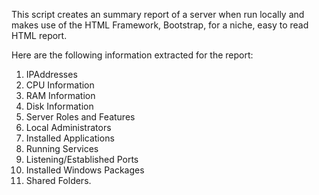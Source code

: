 This script creates an summary report of a server when run locally and makes use of the HTML Framework, Bootstrap,
for a niche, easy to read HTML report.

Here are the following information extracted for the report:
1.	IPAddresses
2.	CPU Information
3.	RAM Information
4.	Disk Information
5.	Server Roles and Features
6.	Local Administrators
7.	Installed Applications
8.	Running Services
9.	Listening/Established Ports
10.	Installed Windows Packages
11.	Shared Folders.
